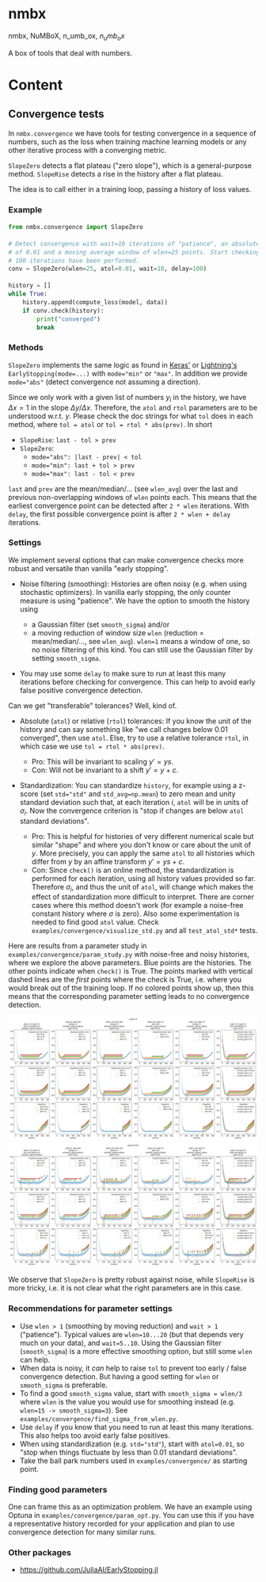 # nmbx

nmbx, NuMBoX, n_umb_ox, $n_umb_ox$

A box of tools that deal with numbers.

# Content

## Convergence tests

In `nmbx.convergence` we have tools for testing convergence in a sequence of
numbers, such as the loss when training machine learning models or any other
iterative process with a converging metric.

`SlopeZero` detects a flat plateau ("zero slope"), which is a general-purpose
method. `SlopeRise` detects a rise in the history after a flat plateau.

The idea is to call either in a training loop, passing a history of loss
values.

### Example

```py
from nmbx.convergence import SlopeZero

# Detect convergence with wait=10 iterations of "patience", an absolute tolerance
# of 0.01 and a moving average window of wlen=25 points. Start checking not before
# 100 iterations have been performed.
conv = SlopeZero(wlen=25, atol=0.01, wait=10, delay=100)

history = []
while True:
    history.append(compute_loss(model, data))
    if conv.check(history):
        print("converged")
        break
```

### Methods

`SlopeZero` implements the same logic as found in [Keras'][keras_es] or
[Lightning's][liight_es] `EarlyStopping(mode=...)` with `mode="min"` or
`"max"`. In addition we provide `mode="abs"` (detect convergence not assuming a
direction).

Since we only work with a given list of numbers $y_i$ in the history, we have
$\Delta x=1$ in the slope $\Delta y/\Delta x$. Therefore, the `atol` and `rtol`
parameters are to be understood w.r.t. $y$. Please check the doc strings for
what `tol` does in each method, where `tol = atol` or `tol = rtol * abs(prev)`. In
short

* `SlopeRise`: `last - tol > prev`
* `SlopeZero`:
  * `mode="abs": |last - prev| < tol`
  * `mode="min": last + tol > prev`
  * `mode="max": last - tol < prev`

`last` and `prev` are the mean/median/... (see `wlen_avg`) over the last and
previous non-overlapping windows of `wlen` points each. This means that the
earliest convergence point can be detected after `2 * wlen` iterations. With
`delay`, the first possible convergence point is after `2 * wlen + delay`
iterations.


### Settings

We implement several options that can make convergence checks more robust and
versatile than vanilla "early stopping".

* Noise filtering (smoothing): Histories are often noisy (e.g. when using
  stochastic optimizers). In vanilla early stopping, the only counter measure is
  using "patience". We have the option to smooth the history using
  * a Gaussian filter (set `smooth_sigma`) and/or
  * a moving reduction of window size `wlen` (reduction = mean/median/..., see
    `wlen_avg`). `wlen=1` means a window of one, so no noise filtering of this
    kind. You can still use the Gaussian filter by setting `smooth_sigma`.

* You may use some `delay` to make sure to run at least this many iterations
  before checking for convergence. This can help to avoid early false positive
  convergence detection.

Can we get "transferable" tolerances? Well, kind of.

* Absolute (`atol`) or relative (`rtol`) tolerances: If you know the unit of
  the history and can say something like "we call changes below 0.01
  converged", then use `atol`. Else, try to use a relative tolerance `rtol`, in
  which case we use `tol = rtol * abs(prev)`.
  * Pro: This will be invariant to scaling $y' = y s$.
  * Con: Will not be invariant to a shift $y' = y + c$.

* Standardization: You can standardize `history`, for example using a z-score
  (set `std="std"` and `std_avg=np.mean`) to zero mean and unity standard
  deviation such that, at each iteration $i$, `atol` will be
  in units of $\sigma_i$. Now the convergence criterion is "stop if changes are
  below `atol` standard deviations".
  * Pro: This is helpful for histories of very different numerical scale
    but similar "shape" and where you don't know or care about the unit of $y$.
    More precisely, you can apply the same `atol` to all histories which
    differ from $y$ by an affine transform $y' = y s + c$.
  * Con: Since `check()` is an online method, the standardization is performed
    for each iteration, using all history values provided so far. Therefore
    $\sigma_i$, and thus the unit of `atol`, will change which makes the effect
    of standardization more difficult to interpret. There are corner cases
    where this method doesn't work (for example a noise-free constant history
    where $\sigma$ is zero). Also some experimentation is needed to find good
    `atol` value. Check `examples/convergence/visualize_std.py` and all
    ``test_atol_std*`` tests.

Here are results from a parameter study in
`examples/convergence/param_study.py` with noise-free and noisy histories,
where we explore the above parameters. Blue points are the histories. The other
points indicate when `check()` is True. The points marked with vertical dashed
lines are the *first* points where the check is True, i.e. where you would
break out of the training loop. If no colored points show up, then this means
that the corresponding parameter setting leads to no convergence detection.

![](doc/pics/conv_no_noise.png)
![](doc/pics/conv_noise.png)

We observe that `SlopeZero` is pretty robust against noise, while `SlopeRise`
is more tricky, i.e. it is not clear what the right parameters are in this
case.

### Recommendations for parameter settings

* Use `wlen > 1` (smoothing by moving reduction) and `wait > 1` ("patience").
  Typical values are `wlen=10...20` (but that depends very much on your data),
  and `wait=5..10`. Using the Gaussian filter  (`smooth_sigma`) is a more
  effective smoothing option, but still some `wlen` can help.
* When data is noisy, it *can* help to raise `tol` to prevent too early / false
  convergence detection. But having a good setting for `wlen` or `smooth_sigma` is
  preferable.
* To find a good `smooth_sigma` value, start with `smooth_sigma = wlen/3` where
  `wlen` is the value you would use for smoothing instead (e.g. `wlen=15 ->
  smooth_sigma=3`). See `examples/convergence/find_sigma_from_wlen.py`.
* Use `delay` if you know that you need to run at least this many iterations.
  This also helps too avoid early false positives.
* When using standardization (e.g. `std="std"`), start with `atol=0.01`, so
  "stop when things fluctuate by less than 0.01 standard deviations".
* Take the ball park numbers used in `examples/convergence/` as starting point.

### Finding good parameters

One can frame this as an optimization problem. We have an example using Optuna
in `examples/convergence/param_opt.py`. You can use this if you have a
representative history recorded for your application and plan to use
convergence detection for many similar runs.

### Other packages

* https://github.com/JuliaAI/EarlyStopping.jl

[keras_es]: https://keras.io/api/callbacks/early_stopping
[liight_es]: https://lightning.ai/docs/pytorch/stable/api/lightning.pytorch.callbacks.EarlyStopping.html#lightning.pytorch.callbacks.EarlyStopping
